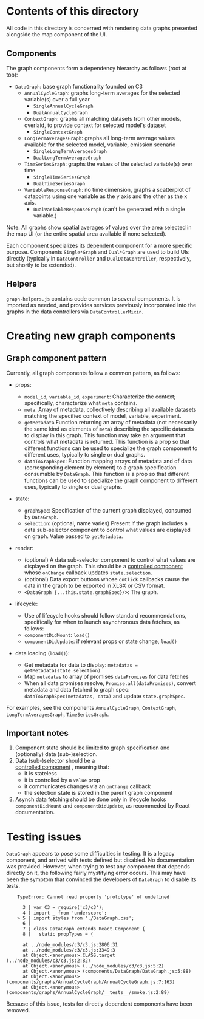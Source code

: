 # Contents of this directory
 
All code in this directory is concerned with rendering data graphs 
presented alongside the map component of the UI.

## Components

The graph components form a dependency hierarchy as follows (root at top):

- `DataGraph`: base graph functionality founded on C3
    - `AnnualCycleGraph`: graphs long-term averages for the
    selected variable(s) over a full year
        - `SingleAnnualCycleGraph`
        - `DualAnnualCycleGraph`
    - `ContextGraph`: graphs all matching datasets from other models, 
    overlaid, to provide context for selected model's dataset
        - `SingleContextGraph`
    - `LongTermAveragesGraph`: graphs all long-term average values available
    for the selected model, variable, emission scenario
        - `SingleLongTermAveragesGraph`
        - `DualLongTermAveragesGraph`
    - `TimeSeriesGraph`: graphs the values of the selected variable(s) over time
        - `SingleTimeSeriesGraph`
        - `DualTimeSeriesGraph`
    - `VariableResponseGraph`: no time dimension, graphs a scatterplot of
    datapoints using one variable as the y axis and the other as the x axis.
        - `DualVariableResponseGraph` (can't be generated with a single variable.)

Note: All graphs show spatial averages of values over the area selected in the
map UI (or the entire spatial area available if none selected).
        
Each component specializes its dependent component for a more specific purpose.
Components `Single*Graph` and `Dual*Graph` are used to build UIs directly
(typically in `DataController` and `DualDataController`, respectively, but 
shortly to be extended).

## Helpers

`graph-helpers.js` contains code common to several components. It is imported
as needed, and provides services previously incorporated into the graphs
in the data controllers via `DataControllerMixin`.

# Creating new graph components

## Graph component pattern

Currently, all graph components follow a common pattern, as follows:

- props:
    - `model_id`, `variable_id`, `experiment`: Characterize the context;
    specifically, characterize what `meta` contains.
    - `meta`: Array of metadata, collectively describing all available datasets 
    matching the specified context of model, variable, experiment.
    - `getMetadata` Function returning an array of metadata 
    (not necessarily the same kind as elements of `meta`) describing the 
    specific datasets to display in this graph. This function may take an 
    argument that controls what metadata is returned. 
    This function is a 
    prop so that different functions can be used to specialize the graph
    component to different uses, typically to single or dual graphs.
    - `dataToGraphSpec`: Function mapping arrays of metadata and of data
    (corresponding element by element) to a graph specification consumable
    by `DataGraph`.
    This function is a 
    prop so that different functions can be used to specialize the graph
    component to different uses, typically to single or dual graphs.
    
- state:
    - `graphSpec`: Specification of the current graph displayed, consumed
    by `DataGraph`.
    - `selection`: (optional, name varies) Present if the graph includes a 
    data sub-selector component to control what values are displayed on graph.
    Value passed to `getMetadata`.
    
- render:
    - (optional) A data sub-selector component to control what values are 
    displayed on the graph. This should be a 
    [controlled component](https://reactjs.org/docs/forms.html#controlled-components) 
    whose `onChange` callback updates `state.selection`. 
    - (optional) Data export buttons whose `onClick` callbacks cause the data 
    in the graph to be exported in XLSX or CSV format.
    - `<DataGraph {...this.state.graphSpec}/>`: The graph.
    
- lifecycle:
    - Use of lifecycle hooks should follow standard recommendations, 
    specifically for when to launch asynchronous data fetches, as follows:
    - `componentDidMount`: `load()`
    - `componentDidUpdate`: if relevant props or state change, `load()`
    
- data loading (`load()`):
    - Get metadata for data to display: `metadatas = getMetadata(state.selection)`
    - Map `metadatas` to array of promises `dataPromises` for data fetches
    - When all data promises resolve, `Promise.all(dataPromises)`,
    convert metadata and data fetched to graph spec: 
    `dataToGraphSpec(metadatas, data)` and update `state.graphSpec`.
    
For examples, see the components `AnnualCycleGraph`, `ContextGraph`, 
`LongTermAveragesGraph`, `TimeSeriesGraph`.

## Important notes

1. Component state should be limited to graph specification and (optionally)
data (sub-)selection.
1. Data (sub-)selector should be a     
[controlled component](https://reactjs.org/docs/forms.html#controlled-components) , 
meaning that:
    - it is stateless
    - it is controlled by a `value` prop
    - it communicates changes via an `onChange` callback
    - the selection state is stored in the parent graph component
1. Asynch data fetching should be done only in lifecycle hooks 
`componentDidMount` and `componentDidUpdate`, as recommeded by 
React documentation.

# Testing issues

`DataGraph` appears to pose some difficulties in testing.
It is a legacy component, and arrived with tests defined but disabled.
No documentation was provided. However, when trying to test any component that
depends directly on it, the following fairly mystifying error occurs. 
This may have been the symptom that convinced the developers of `DataGraph` 
to disable its tests.

```
    TypeError: Cannot read property 'prototype' of undefined

      3 | var C3 = require('c3/c3');
      4 | import _ from 'underscore';
    > 5 | import styles from './DataGraph.css';
      6 | 
      7 | class DataGraph extends React.Component {
      8 |   static propTypes = {
      
      at ../node_modules/c3/c3.js:2806:31
      at ../node_modules/c3/c3.js:3349:3
      at Object.<anonymous>.CLASS.target (../node_modules/c3/c3.js:2:82)
      at Object.<anonymous> (../node_modules/c3/c3.js:5:2)
      at Object.<anonymous> (components/DataGraph/DataGraph.js:5:88)
      at Object.<anonymous> (components/graphs/AnnualCycleGraph/AnnualCycleGraph.js:7:163)
      at Object.<anonymous> (components/graphs/AnnualCycleGraph/__tests__/smoke.js:2:89)
```

Because of this issue, tests for directly dependent components have been removed.